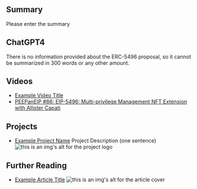 ## Summary

Please enter the summary

## ChatGPT4

There is no information provided about the ERC-5496 proposal, so it cannot be summarized in 300 words or any other amount.

## Videos

- [Example Video Title](https://www.youtube.com/watch?v=TDGq4aeevgY)
- [PEEPanEIP #86: EIP-5496: Multi-privilege Management NFT Extension with Allister Capati](https://www.youtube.com/watch?v=AD0Qc6julhU&list=PL4cwHXAawZxqu0PKKyMzG_3BJV_xZTi1F&index=27)

## Projects

- [Example Project Name](https://xxxx.xxx/xxxxx) Project Description (one sentence) ![this is an img's alt for the project logo](https://xxxx.xxx/project-logo.xxx)

## Further Reading

- [Example Article Title](https://xxxx.xxx/xxxxx) ![this is an img's alt for the article cover](https://xxxx.xxx/article-cover.xxx)
